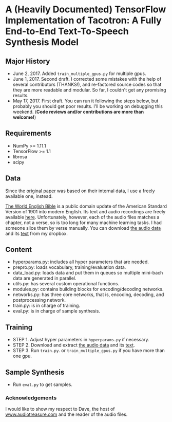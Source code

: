 # A (Heavily Documented) TensorFlow Implementation of Tacotron: A Fully End-to-End Text-To-Speech Synthesis Model

## **Major History**
  * June 2, 2017. Added `train_multiple_gpus.py` for multiple gpus.
  * June 1, 2017. Second draft. I corrected some mistakes with the help of several contributors (THANKS!), and re-factored source codes so that they are more readable and modular. So far, I couldn't get any promising results.
  * May 17, 2017. First draft. You can run it following the steps below, but probably you should get poor results. I'll be working on debugging this weekend. (**Code reviews and/or contributions are more than welcome!**)

## Requirements
  * NumPy >= 1.11.1
  * TensorFlow >= 1.1
  * librosa
  * scipy

## Data
Since the [original paper](https://arxiv.org/abs/1703.10135) was based on their internal data, I use a freely available one, instead.

[The World English Bible](https://en.wikipedia.org/wiki/World_English_Bible) is a public domain update of the American Standard Version of 1901 into modern English. Its text and audio recordings are freely available [here](http://www.audiotreasure.com/webindex.htm). Unfortunately, however, each of the audio files matches a chapter, not a verse, so is too long for many machine learning tasks. I had someone slice them by verse manually. You can download [the audio data](https://dl.dropboxusercontent.com/u/42868014/WEB.zip) and its [text](https://dl.dropboxusercontent.com/u/42868014/text.csv) from my dropbox.

## Content
  * hyperparams.py: includes all hyper parameters that are needed.
  * prepro.py: loads vocabulary, training/evaluation data.
  * data_load.py: loads data and put them in queues so multiple mini-bach data are generated in parallel.
  * utils.py: has several custom operational functions.
  * modules.py: contains building blocks for encoding/decoding networks.
  * networks.py: has three core networks, that is, encoding, decoding, and postprocessing network.
  * train.py: is in charge of training.
  * eval.py: is in charge of sample synthesis.
  

## Training
  * STEP 1. Adjust hyper parameters in `hyperparams.py` if necessary.
  * STEP 2. Download and extract [the audio data](https://dl.dropboxusercontent.com/u/42868014/WEB.zip) and its [text](https://dl.dropboxusercontent.com/u/42868014/text.csv).
  * STEP 3. Run `train.py`. or `train_multiple_gpus.py` if you have more than one gpu.

## Sample Synthesis
  * Run `eval.py` to get samples.

### Acknowledgements
I would like to show my respect to Dave, the host of www.audiotreasure.com and the reader of the audio files.
